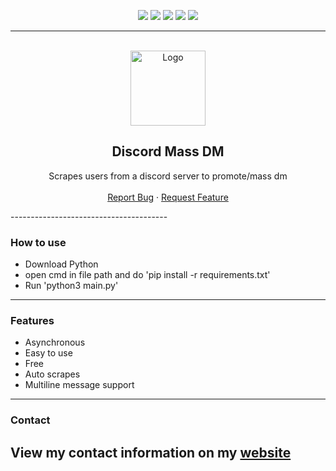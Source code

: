 <div id="top"></div>
<p align="center">
  <img src="https://img.shields.io/github/contributors/dropout1337/Discord-Mass-DM.svg?style=for-the-badge"/>
  <img src="https://img.shields.io/github/forks/dropout1337/Discord-Mass-DM.svg?style=for-the-badge"/>
  <img src="https://img.shields.io/github/stars/dropout1337/Discord-Mass-DM.svg?style=for-the-badge"/>
  <img src="https://img.shields.io/github/issues/dropout1337/Discord-Mass-DM.svg?style=for-the-badge"/>
  <img src="https://img.shields.io/github/license/dropout1337/Discord-Mass-DM.svg?style=for-the-badge"/>
</p>
  
---------------------------------------
  
<br/>
<div align="center">
  <a href="https://github.com/dropout1337/Discord-Mass-DM">
    <img src="https://i.imgur.com/9l4pHEN.png" alt="Logo" width="120" height="120">
  </a>
  
  <h2 align="center">Discord Mass DM</h3>

  <p align="center">
    Scrapes users from a discord server to promote/mass dm
    <br />
    <br />
    <a href="https://github.com/dropout1337/Discord-Mass-DM/issues">Report Bug</a>
    ·
    <a href="https://github.com/dropout1337/Discord-Mass-DM/issues">Request Feature</a>
  </p>
</div>
---------------------------------------

### How to use

* Download Python
* open cmd in file path and do 'pip install -r requirements.txt'
* Run 'python3 main.py'

---------------------------------------

### Features
* Asynchronous
* Easy to use
* Free
* Auto scrapes
* Multiline message support

---------------------------------------

### Contact
View my contact information on my [website](https://dropout.black/)
---------------------------------------
